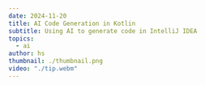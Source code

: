 ```yaml
---
date: 2024-11-20
title: AI Code Generation in Kotlin
subtitle: Using AI to generate code in IntelliJ IDEA
topics:
  - ai
author: hs
thumbnail: ./thumbnail.png
video: "./tip.webm"
---
```

